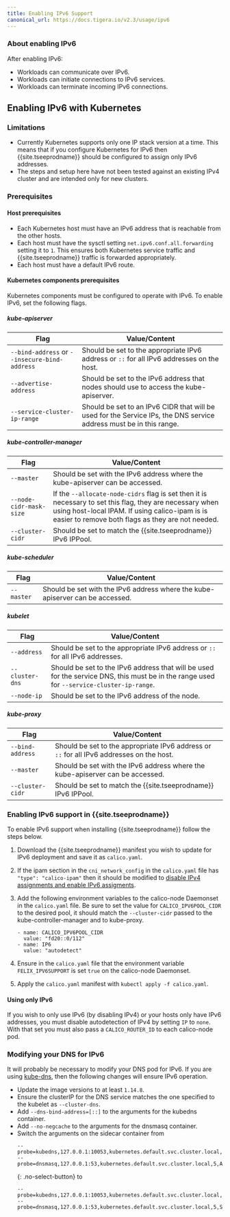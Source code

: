```yaml
---
title: Enabling IPv6 Support
canonical_url: https://docs.tigera.io/v2.3/usage/ipv6
---
```


### About enabling IPv6

After enabling IPv6:
- Workloads can communicate over IPv6.
- Workloads can initiate connections to IPv6 services.
- Workloads can terminate incoming IPv6 connections.

## Enabling IPv6 with Kubernetes

### Limitations

- Currently Kubernetes supports only one IP stack version at a time. This
  means that if you configure Kubernetes for IPv6 then {{site.tseeprodname}}
  should be configured to assign only IPv6 addresses.
- The steps and setup here have not been tested against an existing IPv4
  cluster and are intended only for new clusters.

### Prerequisites

#### Host prerequisites

- Each Kubernetes host must have an IPv6 address that is reachable from
  the other hosts.
- Each host must have the sysctl setting `net.ipv6.conf.all.forwarding`
  setting it to `1`.  This ensures both Kubernetes service traffic
  and {{site.tseeprodname}} traffic is forwarded appropriately.
- Each host must have a default IPv6 route.

#### Kubernetes components prerequisites

Kubernetes components must be configured to operate with IPv6.
To enable IPv6, set the following flags.

##### kube-apiserver

| Flag | Value/Content |
| ---- | ------------- |
| `--bind-address` or `--insecure-bind-address` | Should be set to the appropriate IPv6 address or `::` for all IPv6 addresses on the host. |
| `--advertise-address` | Should be set to the IPv6 address that nodes should use to access the kube-apiserver. |
| `--service-cluster-ip-range` | Should be set to an IPv6 CIDR that will be used for the Service IPs, the DNS service address must be in this range. |

##### kube-controller-manager

| Flag | Value/Content |
| ---- | ------------- |
| `--master` | Should be set with the IPv6 address where the kube-apiserver can be accessed. |
| `--node-cidr-mask-size` | If the `--allocate-node-cidrs` flag is set then it is necessary to set this flag, they are necessary when using host-local IPAM. If using calico-ipam is is easier to remove both flags as they are not needed. |
| `--cluster-cidr` | Should be set to match the {{site.tseeprodname}} IPv6 IPPool. |

##### kube-scheduler

| Flag | Value/Content |
| ---- | ------------- |
| `--master` | Should be set with the IPv6 address where the kube-apiserver can be accessed. |

##### kubelet

| Flag | Value/Content |
| ---- | ------------- |
| `--address` | Should be set to the appropriate IPv6 address or `::` for all IPv6 addresses. |
| `--cluster-dns` | Should be set to the IPv6 address that will be used for the service DNS, this must be in the range used for `--service-cluster-ip-range`. |
| `--node-ip` | Should be set to the IPv6 address of the node. |

##### kube-proxy

| Flag | Value/Content |
| ---- | ------------- |
| `--bind-address` | Should be set to the appropriate IPv6 address or `::` for all IPv6 addresses on the host. |
| `--master` | Should be set with the IPv6 address where the kube-apiserver can be accessed. |
| `--cluster-cidr` | Should be set to match the {{site.tseeprodname}} IPv6 IPPool. |

### Enabling IPv6 support in {{site.tseeprodname}}

To enable IPv6 support when installing {{site.tseeprodname}} follow the
steps below.

1. Download the {{site.tseeprodname}} manifest you wish to update for IPv6
   deployment and save it as `calico.yaml`.
1. If the ipam section in the `cni_network_config` in the `calico.yaml` file
   has `"type": "calico-ipam"` then it should be modified to
   [disable IPv4 assignments and enable IPv6
   assigments](/{{page.version}}/reference/cni-plugin/configuration#ipam).
1. Add the following environment variables to the calico-node Daemonset in
   the `calico.yaml` file. Be sure to set the value for `CALICO_IPV6POOL_CIDR`
   to the desired pool, it should match the `--cluster-cidr` passed to the
   kube-controller-manager and to kube-proxy.

   ```
   - name: CALICO_IPV6POOL_CIDR
     value: "fd20::0/112"
   - name: IP6
     value: "autodetect"
   ```

1. Ensure in the `calico.yaml` file that the environment variable
   `FELIX_IPV6SUPPORT` is set `true` on the calico-node Daemonset.
1. Apply the `calico.yaml` manifest with `kubectl apply -f calico.yaml`.

#### Using only IPv6

If you wish to only use IPv6 (by disabling IPv4) or your hosts only have
IPv6 addresses, you must disable autodetection of IPv4 by setting `IP`
to `none`.  With that set you must also pass a `CALICO_ROUTER_ID` to each
calico-node pod.

### Modifying your DNS for IPv6

It will probably be necessary to modify your DNS pod for IPv6. If you are using
[kube-dns](/{{page.version}}/getting-started/kubernetes/installation/manifests/kubedns.yaml),
then the following changes will ensure IPv6 operation.

- Update the image versions to at least `1.14.8`.
- Ensure the clusterIP for the DNS service matches the one specified to
  the kubelet as `--cluster-dns`.
- Add `--dns-bind-address=[::]` to the arguments for the kubedns container.
- Add `--no-negcache` to the arguments for the dnsmasq container.
- Switch the arguments on the sidecar container from
  ```
  --probe=kubedns,127.0.0.1:10053,kubernetes.default.svc.cluster.local,5,A
  --probe=dnsmasq,127.0.0.1:53,kubernetes.default.svc.cluster.local,5,A
  ```
  {: .no-select-button}
  to
  ```
  --probe=kubedns,127.0.0.1:10053,kubernetes.default.svc.cluster.local,5,SRV
  --probe=dnsmasq,127.0.0.1:53,kubernetes.default.svc.cluster.local,5,SRV
  ```